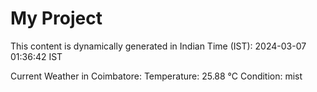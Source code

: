 # My Project

This content is dynamically generated in Indian Time (IST): 2024-03-07 01:36:42 IST


Current Weather in Coimbatore:
Temperature: 25.88 °C
Condition: mist
